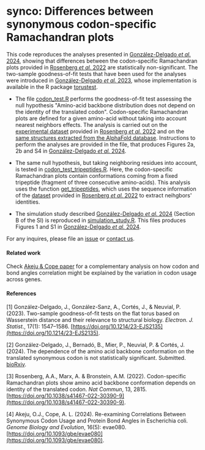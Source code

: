 # synco: Differences between synonymous codon-specific Ramachandran plots

This code reproduces the analyses presented in [González-Delgado _et al._ 2024](https://www.biorxiv.org/content/10.1101/2022.11.29.518303v3), showing that differences between the codon-specific Ramachandran plots provided in [Rosenberg _et al._ 2022](https://doi.org/10.1038/s41467-022-30390-9) are statistically non-significant. The two-sample goodness-of-fit tests that have been used for the analyses were introduced in [González-Delgado _et al._ 2023](https://doi.org/10.1214/23-EJS2135), whose implementation is available in the R package [torustest](https://github.com/gonzalez-delgado/torustest).

* The file [codon_test.R](https://github.com/gonzalez-delgado/synco/blob/main/codon_test.R) performs the goodness-of-fit test assessing the null hypothesis "Amino-acid backbone distribution does not depend on the identity of the translated codon". Codon-specific Ramachandran plots are defined for a given amino-acid without taking into account nearest neighbors effects. The analysis is carried out on the [experimental dataset](https://doi.org/10.7910/DVN/5P81D4) provided in [Rosenberg _et al._ 2022](https://doi.org/10.1038/s41467-022-30390-9) and on the [same structures extracted from the AlphaFold database](https://zenodo.org/doi/10.5281/zenodo.11110092). Instructions to perform the analyses are provided in the file, that produces Figures 2a, 2b and S4 in [González-Delgado _et al._ 2024](https://www.biorxiv.org/content/10.1101/2022.11.29.518303v3).

* The same null hypothesis, but taking neighboring residues into account, is tested in [codon_test_tripeptides.R](https://github.com/gonzalez-delgado/synco/blob/main/codon_test_tripeptides.R). Here, the codon-specific Ramachandran plots contain conformations coming from a fixed tripeptide (fragment of three consecutive amino-acids). This analysis uses the function [get_tripeptides](https://github.com/gonzalez-delgado/synco/blob/main/get_tripeptides.R), which uses the sequence information of the [dataset](https://doi.org/10.7910/DVN/5P81D4) provided in [Rosenberg _et al._ 2022](https://doi.org/10.1038/s41467-022-30390-9) to extract neihgbors' identities.

* The simulation study described [González-Delgado _et al._ 2024](https://www.biorxiv.org/content/10.1101/2022.11.29.518303v3) (Section B of the SI) is reproduced in [simulation_study.R](https://github.com/gonzalez-delgado/synco/blob/main/simulation_study.R). This files produces Figures 1 and S1 in [González-Delgado _et al._ 2024](https://www.biorxiv.org/content/10.1101/2022.11.29.518303v3).

For any inquires, please file an [issue](https://github.com/gonzalez-delgado/synco/issues) or [contact us](mailto:javier.gonzalezdelgado@mcgill.ca).

#### Related work

Check [Akeju & Cope paper](https://doi.org/10.1093/gbe/evae080) for a complementary analysis on how codon and bond angles correlation might be explained by the variation in codon usage across genes.

#### References

[1] González-Delgado, J., González-Sanz, A., Cortés, J., & Neuvial, P. (2023). Two-sample goodness-of-fit tests on the flat torus based on Wasserstein distance and their relevance to structural biology. <i>Electron. J. Statist</i>., 17(1): 1547–1586. [https://doi.org/10.1214/23-EJS2135](https://doi.org/10.1214/23-EJS2135).

[2] González-Delgado, J., Bernadó, B., Mier, P., Neuvial, P. & Cortés, J. (2024). The dependence of the amino acid backbone conformation on the translated synonymous codon is not statistically significant. Submitted. [bioRxiv](https://www.biorxiv.org/content/10.1101/2022.11.29.518303v3).

[3] Rosenberg, A.A., Marx, A. & Bronstein, A.M. (2022). Codon-specific Ramachandran plots show amino acid backbone conformation depends on identity of the translated codon. <i>Nat Commun</i>, 13, 2815. [https://doi.org/10.1038/s41467-022-30390-9](https://doi.org/10.1038/s41467-022-30390-9).

[4] Akeju, O.J., Cope, A. L. (2024). Re-examining Correlations Between Synonymous Codon Usage and Protein Bond Angles in Escherichia coli. <i>Genome Biology and Evolution</i>, 16(5): evae080. [https://doi.org/10.1093/gbe/evae080](https://doi.org/10.1093/gbe/evae080).





